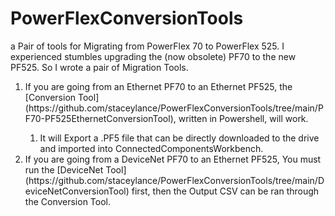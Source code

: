 # PowerFlexConversionTools
a Pair of tools for Migrating from PowerFlex 70 to PowerFlex 525.
I experienced stumbles upgrading the (now obsolete) PF70 to the new PF525. So I wrote a pair of Migration Tools.

<ol>
    <li>If you are going from an Ethernet PF70 to an Ethernet PF525, the [Conversion Tool](https://github.com/staceylance/PowerFlexConversionTools/tree/main/PF70-PF525EthernetConversionTool), written in Powershell, will work.</li>
    <ol><li>It will Export a .PF5 file that can be directly downloaded to the drive and imported into ConnectedComponentsWorkbench.</li></ol>
    <li>If you are going from a DeviceNet PF70 to an Ethernet PF525, You must run the [DeviceNet Tool](https://github.com/staceylance/PowerFlexConversionTools/tree/main/DeviceNetConversionTool) first, then the Output CSV can be ran through the Conversion Tool.</li>
</ol>
